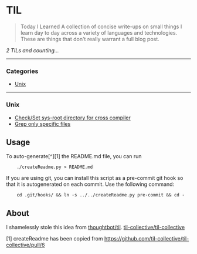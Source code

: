# TIL
> Today I Learned
A collection of concise write-ups on small things I learn day to day across a
variety of languages and technologies. These are things that don't really
warrant a full blog post.

_2 TILs and counting..._

---
### Categories
* [Unix](#unix)

---
### Unix

- [Check/Set sys-root directory for cross compiler](unix/cross-compiler-sys-root.md)
- [Grep only specific files](unix/grep-only-specific-files.md)

## Usage
To auto-generate[^][1] the README.md file, you can run
```
    ./createReadme.py > README.md
```
If you are using git, you can install this script as a pre-commit git hook so
that it is autogenerated on each commit.  Use the following command:
```
    cd .git/hooks/ && ln -s ../../createReadme.py pre-commit && cd -
```

## About
I shamelessly stole this idea from
[thoughtbot/til](https://github.com/thoughtbot/til).
[til-collective/til-collective](https://github.com/til-collective/til-collective)

[1] createReadme has been copied from https://github.com/til-collective/til-collective/pull/6
